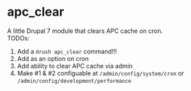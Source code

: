 apc_clear
=========

A little Drupal 7 module that clears APC cache on cron.  
TODOs:  
1. Add a `drush apc_clear` command!!!
2. Add as an option on cron  
2. Add ability to clear APC cache via admin  
3. Make #1 & #2 configuable at `/admin/config/system/cron` or `/admin/config/development/performance`
